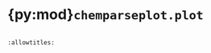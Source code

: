 # {py:mod}`chemparseplot.plot`

```{py:module} chemparseplot.plot
```

```{autodoc2-docstring} chemparseplot.plot
:allowtitles:
```
